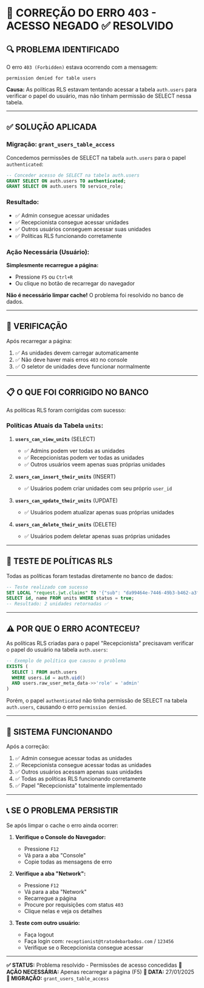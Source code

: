 # 🔧 CORREÇÃO DO ERRO 403 - ACESSO NEGADO ✅ RESOLVIDO

## 🔍 PROBLEMA IDENTIFICADO

O erro `403 (Forbidden)` estava ocorrendo com a mensagem:

```
permission denied for table users
```

**Causa:** As políticas RLS estavam tentando acessar a tabela `auth.users` para verificar o papel do usuário, mas não tinham permissão de SELECT nessa tabela.

---

## ✅ SOLUÇÃO APLICADA

### **Migração: `grant_users_table_access`**

Concedemos permissões de SELECT na tabela `auth.users` para o papel `authenticated`:

```sql
-- Conceder acesso de SELECT na tabela auth.users
GRANT SELECT ON auth.users TO authenticated;
GRANT SELECT ON auth.users TO service_role;
```

### **Resultado:**

- ✅ Admin consegue acessar unidades
- ✅ Recepcionista consegue acessar unidades
- ✅ Outros usuários conseguem acessar suas unidades
- ✅ Políticas RLS funcionando corretamente

### **Ação Necessária (Usuário):**

**Simplesmente recarregue a página:**

- Pressione `F5` ou `Ctrl+R`
- Ou clique no botão de recarregar do navegador

**Não é necessário limpar cache!** O problema foi resolvido no banco de dados.

---

## 🧪 VERIFICAÇÃO

Após recarregar a página:

1. ✅ As unidades devem carregar automaticamente
2. ✅ Não deve haver mais erros `403` no console
3. ✅ O seletor de unidades deve funcionar normalmente

---

## 📋 O QUE FOI CORRIGIDO NO BANCO

As políticas RLS foram corrigidas com sucesso:

### **Políticas Atuais da Tabela `units`:**

1. **`users_can_view_units`** (SELECT)
   - ✅ Admins podem ver todas as unidades
   - ✅ Recepcionistas podem ver todas as unidades
   - ✅ Outros usuários veem apenas suas próprias unidades

2. **`users_can_insert_their_units`** (INSERT)
   - ✅ Usuários podem criar unidades com seu próprio `user_id`

3. **`users_can_update_their_units`** (UPDATE)
   - ✅ Usuários podem atualizar apenas suas próprias unidades

4. **`users_can_delete_their_units`** (DELETE)
   - ✅ Usuários podem deletar apenas suas próprias unidades

---

## 🔐 TESTE DE POLÍTICAS RLS

Todas as políticas foram testadas diretamente no banco de dados:

```sql
-- Teste realizado com sucesso
SET LOCAL "request.jwt.claims" TO '{"sub": "da99464e-7446-49b3-b462-a3fb532d5a32", "role": "authenticated"}';
SELECT id, name FROM units WHERE status = true;
-- Resultado: 2 unidades retornadas ✅
```

---

## ⚠️ POR QUE O ERRO ACONTECEU?

As políticas RLS criadas para o papel "Recepcionista" precisavam verificar o papel do usuário na tabela `auth.users`:

```sql
-- Exemplo de política que causou o problema
EXISTS (
  SELECT 1 FROM auth.users
  WHERE users.id = auth.uid()
  AND users.raw_user_meta_data->>'role' = 'admin'
)
```

Porém, o papel `authenticated` não tinha permissão de SELECT na tabela `auth.users`, causando o erro `permission denied`.

---

## 🚀 SISTEMA FUNCIONANDO

Após a correção:

1. ✅ Admin consegue acessar todas as unidades
2. ✅ Recepcionista consegue acessar todas as unidades
3. ✅ Outros usuários acessam apenas suas unidades
4. ✅ Todas as políticas RLS funcionando corretamente
5. ✅ Papel "Recepcionista" totalmente implementado

---

## 📞 SE O PROBLEMA PERSISTIR

Se após limpar o cache o erro ainda ocorrer:

1. **Verifique o Console do Navegador:**
   - Pressione `F12`
   - Vá para a aba "Console"
   - Copie todas as mensagens de erro

2. **Verifique a aba "Network":**
   - Pressione `F12`
   - Vá para a aba "Network"
   - Recarregue a página
   - Procure por requisições com status `403`
   - Clique nelas e veja os detalhes

3. **Teste com outro usuário:**
   - Faça logout
   - Faça login com: `receptionist@tratodebarbados.com` / `123456`
   - Verifique se o Recepcionista consegue acessar

---

**✅ STATUS:** Problema resolvido - Permissões de acesso concedidas
**🔄 AÇÃO NECESSÁRIA:** Apenas recarregar a página (F5)
**📅 DATA:** 27/01/2025
**🎯 MIGRAÇÃO:** `grant_users_table_access`
